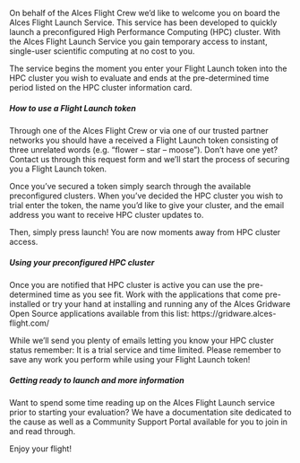 On behalf of the Alces Flight Crew we’d like to welcome you on board the Alces
Flight Launch Service. This service has been developed to quickly launch a
preconfigured High Performance Computing (HPC) cluster. With the Alces Flight
Launch Service you gain temporary access to instant, single-user scientific
computing at no cost to you.

The service begins the moment you enter your Flight Launch token into the HPC
cluster you wish to evaluate and ends at the pre-determined time period listed
on the HPC cluster information card.

##### How to use a Flight Launch token

Through one of the Alces Flight Crew or via one of our trusted partner
networks you should have a received a Flight Launch token consisting of three
unrelated words (e.g. “flower – star – moose”). Don’t have one yet?  Contact
us through this request form and we’ll start the process of securing you a
Flight Launch token.

Once you’ve secured a token simply search through the available preconfigured
clusters. When you’ve decided the HPC cluster you wish to trial enter the
token, the name you’d like to give your cluster, and the email address you
want to receive HPC cluster updates to.

Then, simply press launch! You are now moments away from HPC cluster access.

##### Using your preconfigured HPC cluster

Once you are notified that HPC cluster is active you can use the
pre-determined time as you see fit. Work with the applications that come
pre-installed or try your hand at installing and running any of the Alces
Gridware Open Source applications available from this list:
https://gridware.alces- flight.com/

While we’ll send you plenty of emails letting you know your HPC cluster status
remember: It is a trial service and time limited. Please remember to save any
work you perform while using your Flight Launch token!

##### Getting ready to launch and more information

Want to spend some time reading up on the Alces Flight Launch service prior to
starting your evaluation? We have a documentation site dedicated to the cause
as well as a Community Support Portal available for you to join in and read
through.

Enjoy your flight!
